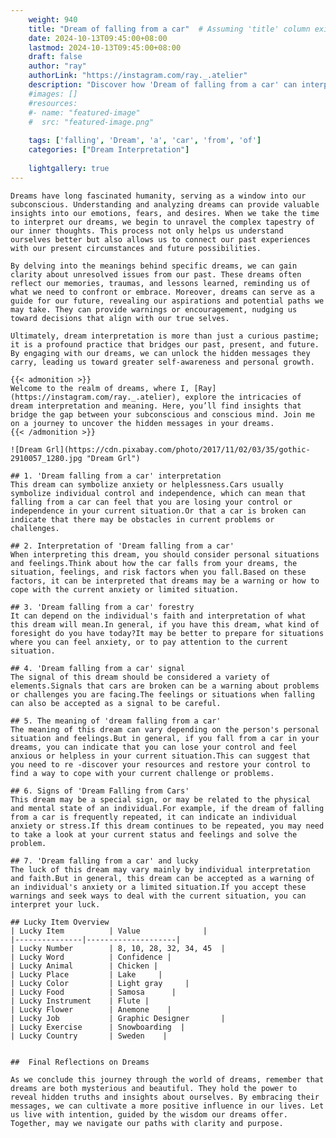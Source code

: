```yaml
---
    weight: 940
    title: "Dream of falling from a car"  # Assuming 'title' column exists
    date: 2024-10-13T09:45:00+08:00
    lastmod: 2024-10-13T09:45:00+08:00
    draft: false
    author: "ray"
    authorLink: "https://instagram.com/ray._.atelier"
    description: "Discover how 'Dream of falling from a car' can interpret your future and uncover its significant meanings in your life."
    #images: []
    #resources:
    #- name: "featured-image"
    #  src: "featured-image.png"
    
    tags: ['falling', 'Dream', 'a', 'car', 'from', 'of']
    categories: ["Dream Interpretation"]
    
    lightgallery: true
---
```

    
    Dreams have long fascinated humanity, serving as a window into our subconscious. Understanding and analyzing dreams can provide valuable insights into our emotions, fears, and desires. When we take the time to interpret our dreams, we begin to unravel the complex tapestry of our inner thoughts. This process not only helps us understand ourselves better but also allows us to connect our past experiences with our present circumstances and future possibilities.
    
    By delving into the meanings behind specific dreams, we can gain clarity about unresolved issues from our past. These dreams often reflect our memories, traumas, and lessons learned, reminding us of what we need to confront or embrace. Moreover, dreams can serve as a guide for our future, revealing our aspirations and potential paths we may take. They can provide warnings or encouragement, nudging us toward decisions that align with our true selves.
    
    Ultimately, dream interpretation is more than just a curious pastime; it is a profound practice that bridges our past, present, and future. By engaging with our dreams, we can unlock the hidden messages they carry, leading us toward greater self-awareness and personal growth.
    
    {{< admonition >}}
    Welcome to the realm of dreams, where I, [Ray](https://instagram.com/ray._.atelier), explore the intricacies of dream interpretation and meaning. Here, you’ll find insights that bridge the gap between your subconscious and conscious mind. Join me on a journey to uncover the hidden messages in your dreams.
    {{< /admonition >}}
    
    ![Dream Grl](https://cdn.pixabay.com/photo/2017/11/02/03/35/gothic-2910057_1280.jpg "Dream Grl")
    
    ## 1. 'Dream falling from a car' interpretation
    This dream can symbolize anxiety or helplessness.Cars usually symbolize individual control and independence, which can mean that falling from a car can feel that you are losing your control or independence in your current situation.Or that a car is broken can indicate that there may be obstacles in current problems or challenges.
    
    ## 2. Interpretation of 'Dream falling from a car'
    When interpreting this dream, you should consider personal situations and feelings.Think about how the car falls from your dreams, the situation, feelings, and risk factors when you fall.Based on these factors, it can be interpreted that dreams may be a warning or how to cope with the current anxiety or limited situation.
    
    ## 3. 'Dream falling from a car' forestry
    It can depend on the individual's faith and interpretation of what this dream will mean.In general, if you have this dream, what kind of foresight do you have today?It may be better to prepare for situations where you can feel anxiety, or to pay attention to the current situation.
    
    ## 4. 'Dream falling from a car' signal
    The signal of this dream should be considered a variety of elements.Signals that cars are broken can be a warning about problems or challenges you are facing.The feelings or situations when falling can also be accepted as a signal to be careful.
    
    ## 5. The meaning of 'dream falling from a car'
    The meaning of this dream can vary depending on the person's personal situation and feelings.But in general, if you fall from a car in your dreams, you can indicate that you can lose your control and feel anxious or helpless in your current situation.This can suggest that you need to re -discover your resources and restore your control to find a way to cope with your current challenge or problems.
    
    ## 6. Signs of 'Dream Falling from Cars'
    This dream may be a special sign, or may be related to the physical and mental state of an individual.For example, if the dream of falling from a car is frequently repeated, it can indicate an individual anxiety or stress.If this dream continues to be repeated, you may need to take a look at your current status and feelings and solve the problem.
    
    ## 7. 'Dream falling from a car' and lucky
    The luck of this dream may vary mainly by individual interpretation and faith.But in general, this dream can be accepted as a warning of an individual's anxiety or a limited situation.If you accept these warnings and seek ways to deal with the current situation, you can interpret your luck.
    
    ## Lucky Item Overview
    | Lucky Item          | Value              |
    |---------------|--------------------|
    | Lucky Number        | 8, 10, 28, 32, 34, 45  |
    | Lucky Word          | Confidence |
    | Lucky Animal        | Chicken |
    | Lucky Place         | Lake     |
    | Lucky Color         | Light gray     |
    | Lucky Food          | Samosa      |
    | Lucky Instrument    | Flute |
    | Lucky Flower        | Anemone    |
    | Lucky Job           | Graphic Designer       |
    | Lucky Exercise      | Snowboarding  |
    | Lucky Country       | Sweden    |
    
    
    ##  Final Reflections on Dreams
    
    As we conclude this journey through the world of dreams, remember that dreams are both mysterious and beautiful. They hold the power to reveal hidden truths and insights about ourselves. By embracing their messages, we can cultivate a more positive influence in our lives. Let us live with intention, guided by the wisdom our dreams offer. Together, may we navigate our paths with clarity and purpose.
    